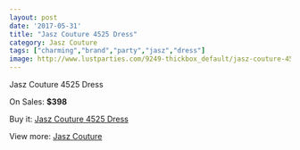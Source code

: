 ```yaml
---
layout: post
date: '2017-05-31'
title: "Jasz Couture 4525 Dress"
category: Jasz Couture
tags: ["charming","brand","party","jasz","dress"]
image: http://www.lustparties.com/9249-thickbox_default/jasz-couture-4525-dress.jpg
---
```

Jasz Couture 4525 Dress

On Sales: **$398**
<a href="https://www.lustparties.com/en/jasz-couture/3231-jasz-couture-4525-dress.html"><amp-img layout="responsive" width="600" height="600" src="//www.lustparties.com/9249-thickbox_default/jasz-couture-4525-dress.jpg" alt="Jasz Couture 4525 Dress 0" /></a>
<a href="https://www.lustparties.com/en/jasz-couture/3231-jasz-couture-4525-dress.html"><amp-img layout="responsive" width="600" height="600" src="//www.lustparties.com/9250-thickbox_default/jasz-couture-4525-dress.jpg" alt="Jasz Couture 4525 Dress 1" /></a>

Buy it: [Jasz Couture 4525 Dress](https://www.lustparties.com/en/jasz-couture/3231-jasz-couture-4525-dress.html "Jasz Couture 4525 Dress")

View more: [Jasz Couture](https://www.lustparties.com/en/9-jasz-couture "Jasz Couture")